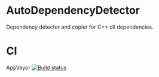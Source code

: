 # AutoDependencyDetector
Dependency detector and copier for C++ dll dependencies.

# CI
AppVeyor [![Build status](https://ci.appveyor.com/api/projects/status/jd0t5yk6cengkel6/branch/master?svg=true)](https://ci.appveyor.com/project/Seikilos/autodependencydetector/branch/master)